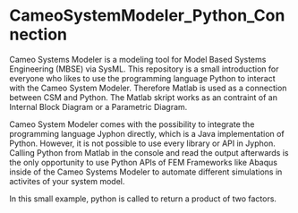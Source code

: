 # CameoSystemModeler_Python_Connection

Cameo Systems Modeler is a modeling tool for Model Based Systems Engineering (MBSE) via SysML. This repository is a small introduction for everyone who likes to use the programming language Python to interact with the Cameo System Modeler. Therefore Matlab is used as a connection between CSM and Python. The Matlab skript works as an contraint of an Internal Block Diagram or a Parametric Diagram. 

Cameo System Modeler comes with the possibility to integrate the programming language Jyphon directly, which is a Java implementation of Python. However, it is not possible to use every library or API in Jyphon. Calling Python from Matlab in the console and read the output afterwards is the only opportunity to use Python APIs of FEM Frameworks like Abaqus inside of the Cameo Systems Modeler to automate different simulations in activites of your system model. 

In this small example, python is called to return a product of two factors. 


